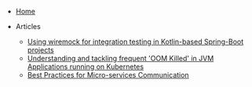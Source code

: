 * [Home](/)

* Articles
  * [Using wiremock for integration testing in Kotlin-based Spring-Boot projects](articles/wiremock_for_integration_testing.md)
  * [Understanding and tackling frequent 'OOM Killed' in JVM Applications running on Kubernetes](articles/oom_killed_in_jvm_applications.md)
  * [Best Practices for Micro-services Communication](articles/micro-services_communication_best_practices.md)
